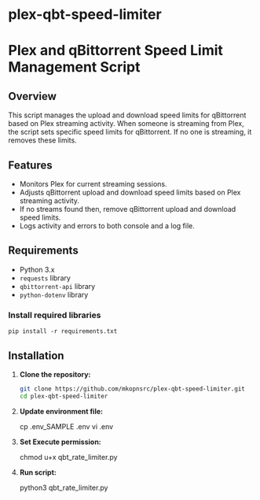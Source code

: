# plex-qbt-speed-limiter

# Plex and qBittorrent Speed Limit Management Script

## Overview

This script manages the upload and download speed limits for qBittorrent based on Plex streaming activity. When someone is streaming from Plex, the script sets specific speed limits for qBittorrent. If no one is streaming, it removes these limits.

## Features

- Monitors Plex for current streaming sessions.
- Adjusts qBittorrent upload and download speed limits based on Plex streaming activity.
- If no streams found then, remove qBittorrent upload and download speed limits.
- Logs activity and errors to both console and a log file.

## Requirements

- Python 3.x
- `requests` library
- `qbittorrent-api` library
- `python-dotenv` library

### Install required libraries

    pip install -r requirements.txt

## Installation

1. **Clone the repository:**
    ```sh
    git clone https://github.com/mkopnsrc/plex-qbt-speed-limiter.git
    cd plex-qbt-speed-limiter

2. **Update environment file:**

    cp .env_SAMPLE .env
    vi .env

3. **Set Execute permission:**

    chmod u+x qbt_rate_limiter.py

4. **Run script:**

    python3 qbt_rate_limiter.py

